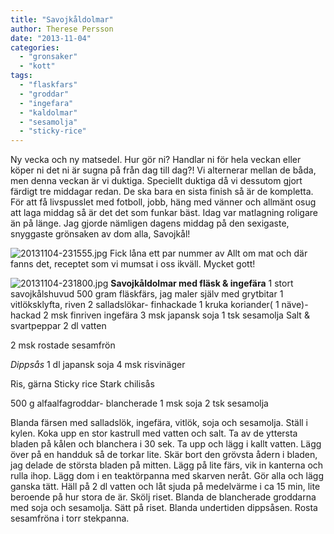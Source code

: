 ```yaml
---
title: "Savojkåldolmar"
author: Therese Persson
date: "2013-11-04"
categories: 
  - "gronsaker"
  - "kott"
tags: 
  - "flaskfars"
  - "groddar"
  - "ingefara"
  - "kaldolmar"
  - "sesamolja"
  - "sticky-rice"
---
```


Ny vecka och ny matsedel. Hur gör ni? Handlar ni för hela veckan eller köper ni det ni är sugna på från dag till dag?! Vi alternerar mellan de båda, men denna veckan är vi duktiga. Speciellt duktiga då vi dessutom gjort färdigt tre middagar redan. De ska bara en sista finish så är de kompletta. För att få livspusslet med fotboll, jobb, häng med vänner och allmänt osug att laga middag så är det det som funkar bäst. Idag var matlagning roligare än på länge. Jag gjorde nämligen dagens middag på den sexigaste, snyggaste grönsaken av dom alla, Savojkål!  
  
![20131104-231555.jpg](/static/img/20131104-231555.jpg)
Fick låna ett par nummer av Allt om mat och där fanns det, receptet som vi mumsat i oss ikväll. Mycket gott!  
  
![20131104-231800.jpg](/static/img/20131104-231800.jpg)
**Savojkåldolmar med fläsk & ingefära** 1 stort savojkålshuvud 500 gram fläskfärs, jag maler själv med grytbitar 1 vitlöksklyfta, riven 2 salladslökar- finhackade 1 kruka koriander( 1 näve)- hackad 2 msk finriven ingefära 3 msk japansk soja 1 tsk sesamolja Salt & svartpeppar 2 dl vatten

2 msk rostade sesamfrön

_Dippsås_ 1 dl japansk soja 4 msk risvinäger

Ris, gärna Sticky rice Stark chilisås

500 g alfaalfagroddar- blancherade 1 msk soja 2 tsk sesamolja

Blanda färsen med salladslök, ingefära, vitlök, soja och sesamolja. Ställ i kylen. Koka upp en stor kastrull med vatten och salt. Ta av de yttersta bladen på kålen och blanchera i 30 sek. Ta upp och lägg i kallt vatten. Lägg över på en handduk så de torkar lite. Skär bort den grövsta ådern i bladen, jag delade de största bladen på mitten. Lägg på lite färs, vik in kanterna och rulla ihop. Lägg dom i en teaktörpanna med skarven neråt. Gör alla och lägg ganska tätt. Häll på 2 dl vatten och låt sjuda på medelvärme i ca 15 min, lite beroende på hur stora de är. Skölj riset. Blanda de blancherade groddarna med soja och sesamolja. Sätt på riset. Blanda undertiden dippsåsen. Rosta sesamfröna i torr stekpanna.
